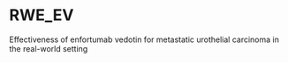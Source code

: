 # RWE_EV
Effectiveness of enfortumab vedotin for metastatic urothelial carcinoma in the real-world setting
